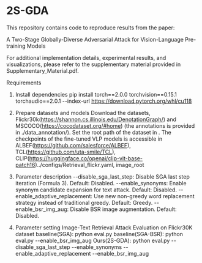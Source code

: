 # 2S-GDA
This repository contains code to reproduce results from the paper:

A Two-Stage Globally-Diverse Adversarial Attack for Vision-Language Pre-training Models

For additional implementation details, experimental results, and visualizations, please refer to the supplementary material provided in Supplementary_Material.pdf.

Requirements
1. Install dependencies
pip install torch==2.0.0 torchvision==0.15.1 torchaudio==2.0.1 --index-url https://download.pytorch.org/whl/cu118

2. Prepare datasets and models
Download the datasets, Flickr30k(https://shannon.cs.illinois.edu/DenotationGraph/) and MSCOCO(https://cocodataset.org/#home) (the annotations is provided in ./data_annotation/). Set the root path of the dataset in .
The checkpoints of the fine-tuned VLP models is accessible in ALBEF(https://github.com/salesforce/ALBEF), TCL(https://github.com/uta-smile/TCL), CLIP(https://huggingface.co/openai/clip-vit-base-patch16)../configs/Retrieval_flickr.yaml, image_root

3. Parameter description
--disable_sga_last_step: Disable SGA last step iteration (Formula 3). Default: Disabled.
--enable_synonyms: Enable synonym candidate expansion for text attack. Default: Disabled.
--enable_adaptive_replacement: Use new non-greedy word replacement strategy instead of traditional greedy. Default: Greedy.
--enable_bsr_img_aug: Disable BSR image augmentation. Default: Disabled.

4. Parameter setting
Image-Text Retrieval Attack Evaluation on Flickr30K dataset
baseline(SGA):
    python eval.py
baseline(SGA-BSR):
    python eval.py --enable_bsr_img_aug
Ours(2S-GDA):
    python eval.py --disable_sga_last_step --enable_synonyms --enable_adaptive_replacement --enable_bsr_img_aug

